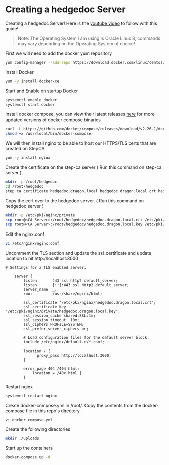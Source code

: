# Creating a hedgedoc Server
Creating a hedgedoc Server! Here is the [youtube video](https://www.youtube.com/watch?v=dA7ijpOzdcY&list=PLhkW8M2MBf-H33LeTrVMc0LwN3EuOqGQV&index=36&t=2s&pp=gAQBiAQB) to follow with this guide!

> Note: The Operating System I am using is Oracle Linux 8, commands may vary depending on the Operating System of choice!


First we will need to add the docker yum repository
```sh
yum config-manager --add-repo https://download.docker.com/linux/centos/docker-ce.repo
```

Install Docker 
```sh
yum -y install docker-ce
```

Start and Enable on startup Docker 
```sh
systemctl enable docker 
systemctl start docker 
```

Install docker compose, you can view their latest releases [here](https://github.com/docker/compose/releases/) for more updated versions of docker compose binaries 
```sh
curl -L https://github.com/docker/compose/releases/download/v2.26.1/docker-compose-linux-x86_64 -o /usr/local/bin/docker-compose
chmod +x /usr/local/bin/docker-compose
```

We will then install nginx to be able to host our HTTPS/TLS certs that are created on StepCA 
```sh
yum -y install nginx
```

Create the certificate on the step-ca server ( Run this command on step-ca server )
```sh
mkdir -p /root/hedgedoc
cd /root/hedgedoc 
step ca certificate hedgedoc.dragon.local hedgedoc.dragon.local.crt hedgedoc.dragon.local.key
```

Copy the cert over to the hedgedoc server. ( Run this command on hedgedoc server )
```sh
mkdir -p /etc/pki/nginx/private
scp root@<CA Server>:/root/hedgedoc/hedgedoc.dragon.local.crt /etc/pki/nginx/hedgedoc.dragon.local.crt
scp root@<CA Server>:/root/hedgedoc/hedgedoc.dragon.local.key /etc/pki/nginx/private/hedgedoc.asgard.local.key
```

Edit the nginx.conf 
```sh
vi /etc/nginx/nginx.conf
```

Uncomment the TLS section and update the ssl_certificate and update location to hit http://localhost:3000
```
# Settings for a TLS enabled server.

    server {
        listen       443 ssl http2 default_server;
        listen       [::]:443 ssl http2 default_server;
        server_name  _;
        root         /usr/share/nginx/html;

        ssl_certificate "/etc/pki/nginx/hedgedoc.dragon.local.crt";
        ssl_certificate_key "/etc/pki/nginx/private/hedgedoc.dragon.local.key";
        ssl_session_cache shared:SSL:1m;
        ssl_session_timeout  10m;
        ssl_ciphers PROFILE=SYSTEM;
        ssl_prefer_server_ciphers on;

        # Load configuration files for the default server block.
        include /etc/nginx/default.d/*.conf;

        location / {
	          proxy_pass http://localhost:3000;
        }

        error_page 404 /404.html;
            location = /40x.html {
        }

```

Restart nginx 
```sh
systemctl restart nginx
```

Create docker-compose.yml in /root/. Copy the contents from the docker-compose file in this repo's directory. 
```
vi docker-compose.yml 
```

Create the following directories
```sh
mkdir ./uploads
```

Start up the containers
```sh
docker-compose up -d 
```